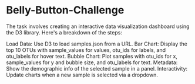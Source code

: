 # Belly-Button-Challenge

The task involves creating an interactive data visualization dashboard using the D3 library. Here's a breakdown of the steps:

Load Data: Use D3 to load samples.json from a URL.
Bar Chart: Display the top 10 OTUs with sample_values for values, otu_ids for labels, and otu_labels for hover text.
Bubble Chart: Plot samples with otu_ids for x, sample_values for y and bubble size, and otu_labels for text.
Metadata: Show the demographic info of the selected sample in a panel.
Interactivity: Update charts when a new sample is selected via a dropdown.
